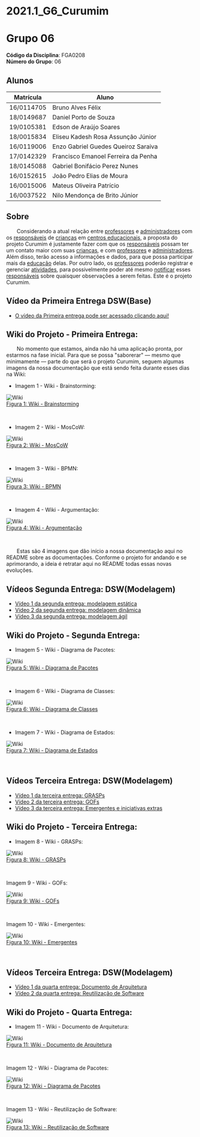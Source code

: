 # 2021.1_G6_Curumim
<!-- # RepositorioTemplate
Esse repositório é para ser utilizado pelos grupos como um template inicial, da home page do Projeto.
Demais diretrizes sobre a organização da wiki constam no Moodle Aprender 3.

**!! Atenção: Renomeie o seu repositório para (Ano.Semestre)_(Grupo)_(NomeDoProjeto)*. !!** 

**!! *Não coloque os nomes dos alunos no título do repositório*. !!**

**!! *Exemplo de título correto: 2021.1_G1_ProjetoPandora*. !!** 
 
 (Apague essa seção) -->

# <!-- Nome do Projeto --> Grupo 06

**Código da Disciplina**: FGA0208<br>
**Número do Grupo**: 06<br>

## Alunos
|Matrícula | Aluno |
| -- | -- |
| 16/0114705  | Bruno Alves Félix |
| 18/0149687  | Daniel Porto de Souza |
| 19/0105381  | Edson de Araújo Soares |
| 18/0015834  | Eliseu Kadesh Rosa Assunção Júnior |
| 16/0119006  | Enzo Gabriel Guedes Queiroz Saraiva |
| 17/0142329  | Francisco Emanoel Ferreira da Penha |
| 18/0145088  | Gabriel Bonifácio Perez Nunes |
| 16/0152615  | João Pedro Elias de Moura |
| 16/0015006  | Mateus Oliveira Patrício |
| 16/0037522  | Nilo Mendonça de Brito Júnior |

## Sobre  
&emsp;&emsp;Considerando a atual relação entre [professores](docs/base/requisitos/modelagem/lexicos.md/#l%C3%A9xico----professor) e [administradores](docs/base/requisitos/modelagem/lexicos.md/#l%C3%A9xico---administrador) com os [responsáveis](docs/base/requisitos/modelagem/lexicos.md/#l%C3%A9xico---respons%C3%A1vel) de [crianças](docs/base/requisitos/modelagem/lexicos.md/#l%C3%A9xico----crian%C3%A7a) em [centros educacionais](docs/base/requisitos/modelagem/lexicos.md/#l%C3%A9xico---centro-educacional), a proposta do projeto Curumim é justamente fazer com que os [responsáveis](docs/base/requisitos/modelagem/lexicos.md/#l%C3%A9xico---respons%C3%A1vel) possam ter um contato maior com suas [crianças](docs/base/requisitos/modelagem/lexicos.md/#l%C3%A9xico----crian%C3%A7a), e com [professores](docs/base/requisitos/modelagem/lexicos.md/#l%C3%A9xico----professor) e [administradores](docs/base/requisitos/modelagem/lexicos.md/#l%C3%A9xico---administrador). Além disso, terão acesso a informações e dados, para que possa participar mais da [educação](docs/base/requisitos/modelagem/lexicos.md/#l%C3%A9xico---educa%C3%A7%C3%A3o) delas. Por outro lado, os [professores](docs/base/requisitos/modelagem/lexicos.md/#l%C3%A9xico----professor) poderão registrar e gerenciar [atividades](docs/base/requisitos/modelagem/lexicos.md/#l%C3%A9xico---atividade), para possivelmente poder até mesmo [notificar](docs/base/requisitos/modelagem/lexicos.md/#l%C3%A9xico---notificar) esses [responsáveis](docs/base/requisitos/modelagem/lexicos.md/#l%C3%A9xico---respons%C3%A1vel) sobre quaisquer observações a serem feitas. Este é o projeto Curumim. 

## Vídeo da Primeira Entrega DSW(Base)

- [O vídeo da Primeira entrega pode ser acessado clicando aqui!](https://www.youtube.com/embed/sEOklsIoxgY)

## Wiki do Projeto - Primeira Entrega:
&emsp;&emsp;No momento que estamos, ainda não há uma aplicação pronta, por estarmos na fase inicial. Para que se possa "saborerar" — mesmo que minimamente — parte do que será o projeto Curumim, seguem algumas imagens da nossa documentação que está sendo feita durante esses dias na Wiki:

- Imagem 1 - Wiki - Brainstorming:

![Wiki](docs/assets/imagens/sobre/entrega1/wiki-imagem1.png)
<br>
[Figura 1: Wiki - Brainstorming](docs/assets/imagens/sobre/entrega1/wiki-imagem1.png)

<br>

- Imagem 2 - Wiki - MosCoW:

![Wiki](docs/assets/imagens/sobre/entrega1/wiki-imagem2.png)
<br>
[Figura 2: Wiki - MosCoW](docs/assets/imagens/sobre/entrega1/wiki-imagem2.png)

<br>

- Imagem 3 - Wiki - BPMN:

![Wiki](docs/assets/imagens/sobre/entrega1/wiki-imagem3.png)
<br>
[Figura 3: Wiki - BPMN](docs/assets/imagens/sobre/entrega1/wiki-imagem3.png)

<br>

- Imagem 4 - Wiki - Argumentação:

![Wiki](docs/assets/imagens/sobre/entrega1/wiki-imagem4.png)<br>
[Figura 4: Wiki - Argumentação](docs/assets/imagens/sobre/entrega1/wiki-imagem4.png)

<br>

&emsp;&emsp;Estas são 4 imagens que dão início a nossa documentação aqui no README sobre as documentações. Conforme o projeto for andando e se aprimorando, a ideia é retratar aqui no README todas essas novas evoluções.

## Vídeos Segunda Entrega: DSW(Modelagem)
- [Vídeo 1 da segunda entrega: modelagem estática](https://www.youtube.com/watch?v=JoXI1bMMnsY)
- [Vídeo 2 da segunda entrega: modelagem dinâmica](https://www.youtube.com/watch?v=KigxCIalYMk)
- [Vídeo 3 da segunda entrega: modelagem ágil](https://www.youtube.com/watch?v=a6LLD7Fk-SY)

## Wiki do Projeto - Segunda Entrega:

- Imagem 5 - Wiki - Diagrama de Pacotes:

![Wiki](docs/assets/imagens/sobre/entrega2/img1.png)
<br>
[Figura 5: Wiki - Diagrama de Pacotes](docs/assets/imagens/sobre/entrega2/img1.png)

<br>

- Imagem 6 - Wiki - Diagrama de Classes:

![Wiki](docs/assets/imagens/sobre/entrega2/img2.png)
<br>
[Figura 6: Wiki - Diagrama de Classes](docs/assets/imagens/sobre/entrega2/img2.png)

<br>

- Imagem 7 - Wiki - Diagrama de Estados:

![Wiki](docs/assets/imagens/sobre/entrega2/img3.png)
<br>
[Figura 7: Wiki - Diagrama de Estados](docs/assets/imagens/sobre/entrega2/img3.png)

<br>

## Vídeos Terceira Entrega: DSW(Modelagem)
- [Vídeo 1 da terceira entrega: GRASPs](https://youtu.be/mbvHbWMJyx8)
- [Vídeo 2 da terceira entrega: GOFs](https://youtu.be/lU1N1XQrQQg)
- [Vídeo 3 da terceira entrega: Emergentes e iniciativas extras](https://youtu.be/jgxKgl4xUcA)

## Wiki do Projeto - Terceira Entrega:

- Imagem 8 - Wiki - GRASPs:

![Wiki](docs/assets/imagens/sobre/entrega3/img1.png)
<br>
[Figura 8: Wiki - GRASPs](docs/assets/imagens/sobre/entrega3/img1.png)

<br>

 Imagem 9 - Wiki - GOFs:

![Wiki](docs/assets/imagens/sobre/entrega3/img2.png)
<br>
[Figura 9: Wiki - GOFs](docs/assets/imagens/sobre/entrega3/img2.png)

<br>

 Imagem 10 - Wiki - Emergentes:

![Wiki](docs/assets/imagens/sobre/entrega3/img3.png)
<br>
[Figura 10: Wiki - Emergentes](docs/assets/imagens/sobre/entrega3/img3.png)

<br>

## Vídeos Terceira Entrega: DSW(Modelagem)

- [Vídeo 1 da quarta entrega: Documento de Arquitetura](https://www.youtube.com/watch?v=U9OZuPLXc9k)
- [Vídeo 2 da quarta entrega: Reutilização de Software](https://www.youtube.com/watch?v=o6Stv2kmE1Q)

## Wiki do Projeto - Quarta Entrega:

- Imagem 11 - Wiki - Documento de Arquitetura:

![Wiki](docs/assets/imagens/sobre/entrega4/img1.png)
<br>
[Figura 11: Wiki - Documento de Arquitetura](docs/assets/imagens/sobre/entrega4/img1.png)

<br>

 Imagem 12 - Wiki - Diagrama de Pacotes:

![Wiki](docs/assets/imagens/sobre/entrega4/img2.png)
<br>
[Figura 12: Wiki - Diagrama de Pacotes](docs/assets/imagens/sobre/entrega4/img2.png)

<br>

 Imagem 13 - Wiki - Reutilização de Software:

![Wiki](docs/assets/imagens/sobre/entrega4/img3.png)
<br>
[Figura 13: Wiki - Reutilização de Software](docs/assets/imagens/sobre/entrega4/img3.png)

<br>

<!-- ## Screenshots Terceira Entrega <<FOCO: DSW(Padrões de Projeto)>>
Adicione 2 ou mais screenshots do projeto em termos de artefatos da Terceira Entrega.

## Vídeo(s) Terceira Entrega <<FOCO: DSW(Padrões de Projeto)>>
Adicione o(s)s vídeo(s) da Terceira Entrega.

## Screenshots Quarta Entrega (FINAL) <<FOCOS: Arquitetura & Reutilização de Software & PROJETO FINAL>>
Adicione 2 ou mais screenshots do projeto em termos de interface e/ou funcionamento.

## Vídeo(s) Quarta Entrega (FINAL) <<FOCOS: Arquitetura & Reutilização de Software & PROJETO FINAL>>
Adicione o(s)s vídeo(s) da Entrega Final.

## Descritivo dos Principais Aspectos Técnicos 
**Principal(is) Metodologia(s) Adotada(s)**: xxxxxx<br>
**Principais Linguagens Utilizadas e/ou Pretendidas**: xxxxxx<br>
**Principais Tecnologias Utilizadas e/ou Pretendidas**: xxxxxx<br>
**Principal(is) Estilo(s) Arquitetural(is) Adotado(s)**: xxxxxx<br>

## O Projeto está rodando?
( ) SIM
( ) NÃO
Se SIM, insira um manual (ou um script) para auxiliar ainda mais os interessados em consultar o projeto.

## Informações Complementares 
Quaisquer outras informações sobre seu projeto podem ser descritas nessa seção. -->